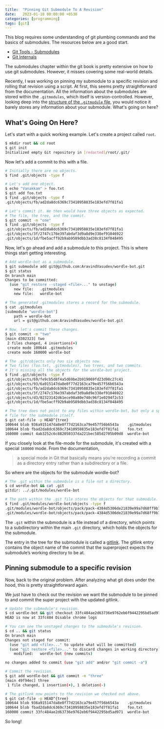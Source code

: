 ```yaml
---
title:  "Pinning Git Submodule To A Revision"
date:   2023-01-18 00:00:00 +0530
categories: [programming]
tags: [git]
---
```


This blog requires some understanding of git plumbing commands and the basics of
submodules. The resources below are a good start.

* [Git Tools - Submodules](https://git-scm.com/book/en/v2/Git-Tools-Submodules)
* [Git Internals](https://git-scm.com/book/en/v2/Git-Internals-Plumbing-and-Porcelain)

The submodules chapter within the git book is pretty extensive on how to use
git submodules. However, it misses covering some real-world details.

Recently, I was working on pinning my submodule to a specific revision and
rolling that revision using a script. At first, this seems pretty
straightforward from the documentation. All the information about the
submodules are stored within the `.gitmodules`, which itself is
version-controlled. However, looking deep into the
[structure of the `.gitmodule` file](https://git-scm.com/docs/gitmodules), you
would notice it barely stores any information about your submodule. What's
going on here?

## What's Going On Here?
Let's start with a quick working example. Let's create a project called `root`.

```sh
$ mkdir root && cd root
$ git init
Initialized empty Git repository in [redacted]/root/.git/
```

Now let's add a commit to this with a file.

```sh
# Initially there are no objects.
$ find .git/objects -type f

# Let's add one object.
$ echo "Vanakkam" > foo.txt
$ git add foo.txt
$ find .git/objects -type f
.git/objects/fb/ad2da8dc6369c73410958835e183efd7f81fa1

# Let's commit it. We then would have three objects as expected.
# The file, the tree, and the commit.
$ git commit -m "one"
$ find .git/objects -type f
.git/objects/fb/ad2da8dc6369c73410958835e183efd7f81fa1
.git/objects/3f/2747c176e397abdaf3d9a8d9e338ef91046922
.git/objects/1d/fbe5acff92b9ab9589dbb3ad38c8134f048495
```

Now, let's go ahead and add a submodule to this project. This is where things
start getting interesting.

```sh
# Add wordle-bot as a submodule.
$ git submodule add git@github.com:AravindVasudev/wordle-bot.git
$ git status
On branch main
Changes to be committed:
  (use "git restore --staged <file>..." to unstage)
	new file:   .gitmodules
	new file:   wordle-bot

# The generated .gitmodules stores a record for the submodule.
$ cat .gitmodules
[submodule "wordle-bot"]
	path = wordle-bot
	url = git@github.com:AravindVasudev/wordle-bot.git

# Now, let's commit these changes.
$ git commit -m "two"
[main d302323] two
 2 files changed, 4 insertions(+)
 create mode 100644 .gitmodules
 create mode 160000 wordle-bot

# The .git/objects only has six objects now.
# Two files (foo.txt, .gitmodules), two trees, and two commits.
# It's missing all the objects for the wordle-bot project.
$ find .git/objects -type f
.git/objects/69/fe9cb5d8f4a5d69be2b919069fd23d98c27c41
.git/objects/93/6a915147da8e0f77d2163ca79e457f56b6543a
.git/objects/fb/ad2da8dc6369c73410958835e183efd7f81fa1
.git/objects/3f/2747c176e397abdaf3d9a8d9e338ef91046922
.git/objects/d3/02323142d61ece98a80e740c96f1e0294f2c53
.git/objects/1d/fbe5acff92b9ab9589dbb3ad38c8134f048495

# The tree does not point to any files within wordle-bot, but only a special
# file for the submodule itself.
$ git cat-file -p HEAD^{tree}
100644 blob 936a915147da8e0f77d2163ca79e457f56b6543a	.gitmodules
100644 blob fbad2da8dc6369c73410958835e183efd7f81fa1	foo.txt
160000 commit 4ab3252c6c882050337da221bec585d2705b09d8	wordle-bot
```

If you closely look at the file-mode for the submodule, it's created with a
special `160000` mode. From the documentation,

> a special mode in Git that basically means you’re recording a commit as a
> directory entry rather than a subdirectory or a file.

So where are the objects for the submodule wordle-bot?

```sh
# The .git within the submodule is a file not a directory.
$ cd wordle-bot && cat .git
gitdir: ../.git/modules/wordle-bot

# The path within the .git file stores the objects for that submodule.
$ find .git/modules/wordle-bot/objects -type f
.git/modules/wordle-bot/objects/pack/pack-4384d5306de21839e99a7d68ff9b70d6f3adcf84.pack
.git/modules/wordle-bot/objects/pack/pack-4384d5306de21839e99a7d68ff9b70d6f3adcf84.idx
```
The `.git` within the submodule is a file instead of a directory, which points
to a subdirectory within the main `.git` directory, which holds the objects
for the submodule.

The entry in the tree for the submodule is called a
[gitlink](https://git-scm.com/docs/gitsubmodules). The gitlink entry contains
the object name of the commit that the superproject expects the submodule’s
working directory to be at.

## Pinning submodule to a specific revision

Now, back to the original problem. After analyzing what git does under the hood,
this is pretty straightforward again.

We just have to check out the revision we want the submodule to be pinned to
and commit the super project with the updated gitlink.

```sh
# Update the submodule's revision.
$ cd wordle-bot && git checkout 33fc484ae2d63736e9762eb6f9442295bd5ad971
HEAD is now at 33fc484 Disable chrome logs

# You can see the unstaged changes to the submodule's revision.
$ cd .. && git status
On branch main
Changes not staged for commit:
  (use "git add <file>..." to update what will be committed)
  (use "git restore <file>..." to discard changes in working directory)
	modified:   wordle-bot (new commits)

no changes added to commit (use "git add" and/or "git commit -a")

# Commit the revision.
$ git add wordle-bot && git commit -m "three"
[main 49f94ec] three
 1 file changed, 1 insertion(+), 1 deletion(-)

# The gitlink now points to the revision we checked out above.
$ git cat-file -p HEAD^{tree}
100644 blob 936a915147da8e0f77d2163ca79e457f56b6543a	.gitmodules
100644 blob fbad2da8dc6369c73410958835e183efd7f81fa1	foo.txt
160000 commit 33fc484ae2d63736e9762eb6f9442295bd5ad971	wordle-bot
```

So long!